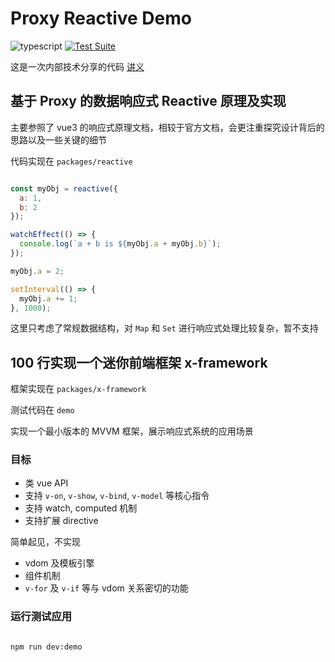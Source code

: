 # Proxy Reactive Demo


![typescript](https://img.shields.io/npm/types/scrub-js.svg)
[![Test Suite](https://github.com/Nihiue/proxy-reactive-demo/actions/workflows/reactive-test.yaml/badge.svg)](https://github.com/Nihiue/proxy-reactive-demo/actions/workflows/reactive-test.yaml)

这是一次内部技术分享的代码 [讲义](https://www.feishu.cn/docx/doxcnCtKBC8caG3t2uyr1OkBlXd)


## 基于 Proxy 的数据响应式 Reactive 原理及实现

主要参照了 vue3 的响应式原理文档，相较于官方文档，会更注重探究设计背后的思路以及一些关键的细节

代码实现在 `packages/reactive`

```javascript

const myObj = reactive({
  a: 1,
  b: 2
});

watchEffect(() => {
  console.log(`a + b is ${myObj.a + myObj.b}`);
});

myObj.a = 2;

setInterval(() => {
  myObj.a += 1;
}, 1000);

```

这里只考虑了常规数据结构，对 `Map` 和 `Set` 进行响应式处理比较复杂，暂不支持


## 100 行实现一个迷你前端框架 x-framework

框架实现在 `packages/x-framework`

测试代码在 `demo`

实现一个最小版本的 MVVM 框架，展示响应式系统的应用场景

### 目标

- 类 vue API
- 支持 `v-on`, `v-show`, `v-bind`, `v-model` 等核心指令
- 支持 watch, computed 机制
- 支持扩展 directive

简单起见，不实现

- vdom 及模板引擎
- 组件机制
- `v-for` 及 `v-if` 等与 vdom 关系密切的功能

### 运行测试应用

```bash

npm run dev:demo

```